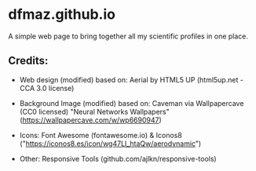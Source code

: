 # dfmaz.github.io

A simple web page to bring together all my scientific profiles in one place.

## Credits:
- Web design (modified) based on:
		Aerial by HTML5 UP (html5up.net - CCA 3.0 license) 

-	Background Image (modified) based on:
		Caveman via Wallpapercave (CC0 licensed)
			"Neural Networks Wallpapers" (https://wallpapercave.com/w/wp6690947)

-	Icons:
		Font Awesome (fontawesome.io) & Iconos8 ("https://iconos8.es/icon/wg47Ll_htaQw/aerodynamic")

-	Other:
		Responsive Tools (github.com/ajlkn/responsive-tools)
